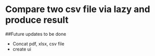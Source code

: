 # Compare two csv file via lazy and produce result



##Future updates to be done

- Concat pdf, xlsx, csv file
- create ui
